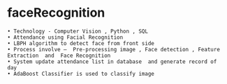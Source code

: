 # faceRecognition
    • Technology - Computer Vision , Python , SQL  
    • Attendance using Facial Recognition     
    • LBPH algorithm to detect face from front side    
    • Process involve –  Pre-processing image , Face detection , Feature Extraction  and  Face Recognition    
    • System update attendance list in database  and generate record of day         
    • AdaBoost Classifier is used to classify image
